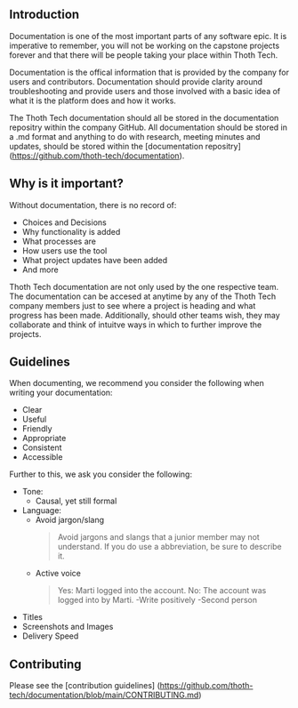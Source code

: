 
## Introduction

Documentation is one of the most important parts of any software epic. It is imperative to remember, you will not be working on the capstone projects forever and that there will be people taking your place within Thoth Tech. 

Documentation is the offical information that is provided by the company for users and contributors. Documentation should provide clarity around troubleshooting and provide users and those involved with a basic idea of what it is the platform does and how it works. 

The Thoth Tech documentation should all be stored in the documentation repositry within the company GitHub. All documentation should be stored in a .md format and anything to do with research, meeting minutes and updates, should be stored within the [documentation repositry] (https://github.com/thoth-tech/documentation).

## Why is it important?

Without documentation, there is no record of:

- Choices and Decisions 
- Why functionality is added
- What processes are 
- How users use the tool
- What project updates have been added
- And more

Thoth Tech documentation are not only used by the one respective team. The documentation can be accesed at anytime by any of the Thoth Tech company members just to see where a project is heading and what progress has been made. Additionally, should other teams wish, they may collaborate and think of intuitve ways in which to further improve the projects. 

## Guidelines

When documenting, we recommend you consider the following when writing your documentation:

- Clear
- Useful
- Friendly
- Appropriate 
- Consistent
- Accessible

Further to this, we ask you consider the following: 
- Tone: ​
    - Causal, yet still formal​
- Language: ​
    - Avoid jargon/slang​
        > Avoid jargons and slangs that a junior member may not understand. If you do use a abbreviation, be sure to describe it.
    - Active voice​
        > Yes: Marti logged into the account.​
        > No: The account was logged into by Marti.
    -Write positively​
    -Second person​
- Titles​
- Screenshots and Images​
- Delivery Speed​

## Contributing
Please see the [contribution guidelines] (https://github.com/thoth-tech/documentation/blob/main/CONTRIBUTING.md)
